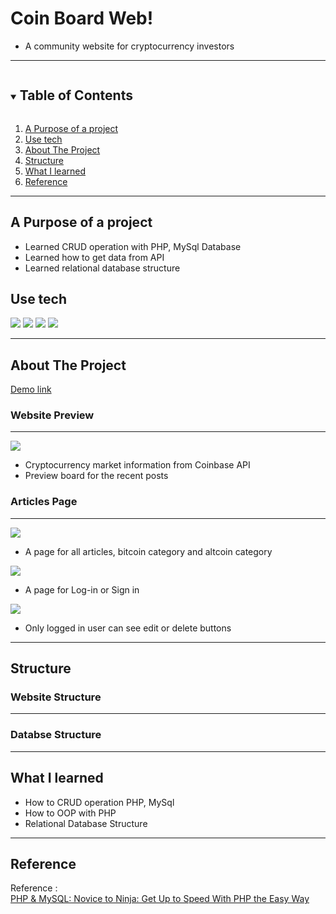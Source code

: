 <!--
*** Thanks for checking out the Best-README-Template. If you have a suggestion
*** that would make this better, please fork the repo and create a pull request
*** or simply open an issue with the tag "enhancement".
*** Thanks again! Now go create something AMAZING! :D
-->

<!-- PROJECT SHIELDS -->
<!--
*** I'm using markdown "reference style" links for readability.
*** Reference links are enclosed in brackets [ ] instead of parentheses ( ).
*** See the bottom of this document for the declaration of the reference variables
*** for contributors-url, forks-url, etc. This is an optional, concise syntax you may use.
*** https://www.markdownguide.org/basic-syntax/#reference-style-links
-->

<!-- PROJECT LOGO -->

# Coin Board Web!

- A community website for cryptocurrency investors

---

<!-- TABLE OF CONTENTS -->
<details open="open">
  <summary><h2 style="display: inline-block">Table of Contents</h2></summary>
  <ol>
    <li><a href="#reason">A Purpose of a project</a></li>
    <li><a href="#use-tech">Use tech</a></li>
    <li>
      <a href="#about-the-project">About The Project</a>
    </li>
    <li><a href="#structure">Structure</a></li>
    <li><a href="#new">What I learned</a></li>
    <li><a href="#reference">Reference</a></li>
  </ol>
</details>

---

<div id="reason"/>

## A Purpose of a project

- Learned CRUD operation with PHP, MySql Database
- Learned how to get data from API
- Learned relational database structure

<!--USE TECH-->

## Use tech

<span id="use-tech">
<img src="https://img.shields.io/badge/PHP-777bb3?style=flat-square&logo=php&logoColor=white"/>
<img src="https://img.shields.io/badge/Javascript-edd718?style=flat-square&logo=JavaScript&logoColor=white"/>
<img src="https://img.shields.io/badge/css-blue?style=flat-square&logo=CSS3&logoColor=white"/>
<img src="https://img.shields.io/badge/HTML-red?style=flat-square&logo=HTML5&logoColor=white"/>
</span>

---

<!-- ABOUT THE PROJECT -->

## About The Project

[Demo link](https://coinboardweb.herokuapp.com/)

### Website Preview

---
<img src="https://user-images.githubusercontent.com/46757889/116824185-be5c3200-ab3d-11eb-9dba-243bb51d0db6.png" />


- Cryptocurrency market information from Coinbase API
- Preview board for the recent posts

### Articles Page

---

<img src="https://user-images.githubusercontent.com/46757889/116824231-00857380-ab3e-11eb-84cb-b2cd274dcbf6.png" />


- A page for all articles, bitcoin category and altcoin category

<img src="https://user-images.githubusercontent.com/46757889/116827697-45fe6c80-ab4f-11eb-9e39-0153673b1d2d.png" />

- A page for Log-in or Sign in

<img src="https://user-images.githubusercontent.com/46757889/116827812-eeaccc00-ab4f-11eb-8493-240721593d0a.png" />

- Only logged in user can see edit or delete buttons

---

## Structure

### Website Structure

---

### Databse Structure

---

<div id="new"/>

## What I learned

- How to CRUD operation PHP, MySql
- How to OOP with PHP
- Relational Database Structure

---

## Reference

Reference : </br>
[PHP & MySQL: Novice to Ninja: Get Up to Speed With PHP the Easy Way](https://www.amazon.ca/PHP-MySQL-Novice-Ninja-Speed/dp/0994346980)<br/>

<!-- MARKDOWN LINKS & IMAGES -->
<!-- https://www.markdownguide.org/basic-syntax/#reference-style-links -->

